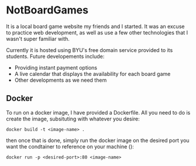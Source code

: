 # NotBoardGames
[](notboredboardgames.net)
It is a local board game website my friends and I started. It was an excuse to practice web development, as well as use a few other technologies that I wasn't super familiar with.

Currently it is hosted using BYU's free domain service provided to its students. Future developements include:
- Providing instant payment options
- A live calendar that displays the availability for each board game
- Other developments as we need them

## Docker

To run on a docker image, I have provided a Dockerfile. All you need to do is create the image, subsituting <image-name> with whatever you desire:
```
docker build -t <image-name> .
```
then once that is done, simply run the docker image on the desired port you want the condtainer to reference on your machine (<desired-port>):
```
docker run -p <desired-port>:80 <image-name>
```

